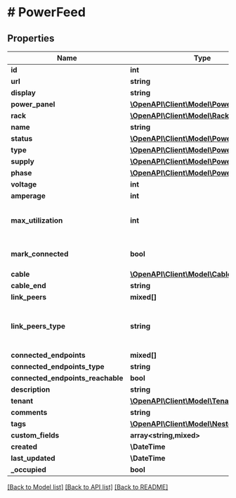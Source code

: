 # # PowerFeed

## Properties

Name | Type | Description | Notes
------------ | ------------- | ------------- | -------------
**id** | **int** |  | [readonly]
**url** | **string** |  | [readonly]
**display** | **string** |  | [readonly]
**power_panel** | [**\OpenAPI\Client\Model\PowerPanel**](PowerPanel.md) |  |
**rack** | [**\OpenAPI\Client\Model\Rack**](Rack.md) |  | [optional]
**name** | **string** |  |
**status** | [**\OpenAPI\Client\Model\PowerFeedStatus**](PowerFeedStatus.md) |  | [optional]
**type** | [**\OpenAPI\Client\Model\PowerFeedType**](PowerFeedType.md) |  | [optional]
**supply** | [**\OpenAPI\Client\Model\PowerFeedSupply**](PowerFeedSupply.md) |  | [optional]
**phase** | [**\OpenAPI\Client\Model\PowerFeedPhase**](PowerFeedPhase.md) |  | [optional]
**voltage** | **int** |  | [optional]
**amperage** | **int** |  | [optional]
**max_utilization** | **int** | Maximum permissible draw (percentage) | [optional]
**mark_connected** | **bool** | Treat as if a cable is connected | [optional]
**cable** | [**\OpenAPI\Client\Model\Cable**](Cable.md) |  | [readonly]
**cable_end** | **string** |  | [readonly]
**link_peers** | **mixed[]** |  | [readonly]
**link_peers_type** | **string** | Return the type of the peer link terminations, or None. | [readonly]
**connected_endpoints** | **mixed[]** |  | [readonly]
**connected_endpoints_type** | **string** |  | [readonly]
**connected_endpoints_reachable** | **bool** |  | [readonly]
**description** | **string** |  | [optional]
**tenant** | [**\OpenAPI\Client\Model\Tenant**](Tenant.md) |  | [optional]
**comments** | **string** |  | [optional]
**tags** | [**\OpenAPI\Client\Model\NestedTag[]**](NestedTag.md) |  | [optional]
**custom_fields** | **array<string,mixed>** |  | [optional]
**created** | **\DateTime** |  | [readonly]
**last_updated** | **\DateTime** |  | [readonly]
**_occupied** | **bool** |  | [readonly]

[[Back to Model list]](../../README.md#models) [[Back to API list]](../../README.md#endpoints) [[Back to README]](../../README.md)
